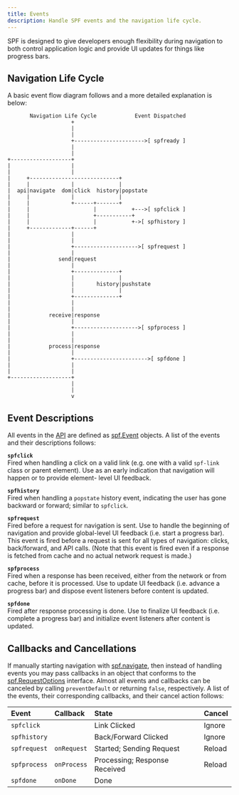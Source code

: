 ```yaml
---
title: Events
description: Handle SPF events and the navigation life cycle.
---
```



SPF is designed to give developers enough flexibility during
navigation to both control application logic and provide UI
updates for things like progress bars.


## Navigation Life Cycle

A basic event flow diagram follows and a more detailed
explanation is below:


           Navigation Life Cycle            Event Dispatched
                        +                                   
                        |                                   
                        |                                   
                        +---------------------->[ spfready ]
                        |                                   
                        |                                   
    +-------------------+                                   
    |                   |                                   
    |                   |                                   
    |     +----------------------------+                    
    |     |             |              |                    
    |  api|navigate  dom|click  history|popstate            
    |     |             |              |                    
    |     |             +------+-------+                    
    |     |                    |           +--->[ spfclick ]
    |     |                    +-----------+                
    |     |                    |           +->[ spfhistory ]
    |     +-------------+------+                            
    |                   |                                   
    |                   |                                   
    |                   +-------------------->[ spfrequest ]
    |                   |                                   
    |               send|request                            
    |                   |                                   
    |                   +--------------+                    
    |                   |              |                    
    |                   |       history|pushstate           
    |                   |              |                    
    |                   +--------------+                    
    |                   |                                   
    |                   |                                   
    |            receive|response                           
    |                   |                                   
    |                   +-------------------->[ spfprocess ]
    |                   |                                   
    |                   |                                   
    |            process|response                           
    |                   |                                   
    |                   +----------------------->[ spfdone ]
    |                   |                                   
    |                   |                                   
    +-------------------+                                   
                        |                                   
                        |                                   
                        v                                   


## Event Descriptions

All events in the [API][] are defined as [spf.Event][] objects.
A list of the events and their descriptions follows:

**`spfclick`**  
Fired when handling a click on a valid link (e.g. one with a
valid `spf-link` class or parent element).  Use as an early
indication that navigation will happen or to provide element-
level UI feedback.

**`spfhistory`**  
Fired when handling a `popstate` history event, indicating the
user has gone backward or forward; similar to `spfclick`.

**`spfrequest`**  
Fired before a request for navigation is sent.  Use to handle
the beginning of navigation and provide global-level UI feedback
(i.e. start a progress bar). This event is fired before a
request is sent for all types of navigation: clicks,
back/forward, and API calls.  (Note that this event is fired
even if a response is fetched from cache and no actual network
request is made.)

**`spfprocess`**  
Fired when a response has been received, either from the network
or from cache, before it is processed.  Use to update UI
feedback (i.e. advance a progress bar) and dispose event
listeners before content is updated.

**`spfdone`**  
Fired after response processing is done.  Use to finalize UI
feedback (i.e. complete a progress bar) and initialize event
listeners after content is updated.


## Callbacks and Cancellations

If manually starting navigation with [spf.navigate][], then
instead of handling events you may pass callbacks in an object
that conforms to the [spf.RequestOptions][] interface. Almost
all events and callbacks can be canceled by calling
`preventDefault` or returning `false`, respectively.  A list of
the events, their corresponding callbacks, and their cancel
action follows:

| Event        | Callback    | State                         | Cancel |
|:-------------|:------------|:------------------------------|:-------|
| `spfclick`   |             | Link Clicked                  | Ignore |
| `spfhistory` |             | Back/Forward Clicked          | Ignore |
| `spfrequest` | `onRequest` | Started; Sending Request      | Reload |
| `spfprocess` | `onProcess` | Processing; Response Received | Reload |
| `spfdone`    | `onDone`    | Done                          |        |



[API]: ../../api/
[spf.Event]: ../../api/#spf.event
[spf.navigate]: ../../api/#spf.navigate
[spf.RequestOptions]: ../../api/#spf.requestoptions
